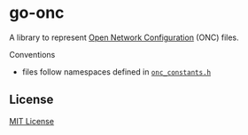 # go-onc

A library to represent [Open Network Configuration](https://chromium.googlesource.com/chromium/src/+/master/components/onc/docs/onc_spec.md) (ONC) files.

Conventions

 * files follow namespaces defined in [`onc_constants.h`](https://chromium.googlesource.com/chromium/src/+/master/components/onc/onc_constants.h)


## License

[MIT License](LICENSE)
